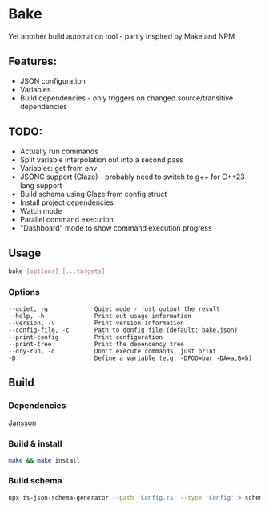 # Bake

Yet another build automation tool - partly inspired by Make and NPM

## Features:

- JSON configuration
- Variables
- Build dependencies - only triggers on changed source/transitive dependencies

## TODO:

- Actually run commands
- Split variable interpolation out into a second pass
- Variables: get from env
- JSONC support (Glaze) - probably need to switch to g++ for C++23 lang support
- Build schema using Glaze from config struct
- Install project dependencies
- Watch mode
- Parallel command execution
- "Dashboard" mode to show command execution progress

## Usage

```sh
bake [options] [...targets]
```

### Options

```
--quiet, -q             Quiet mode - just output the result
--help, -h              Print out usage information
--version, -v           Print version information
--config-file, -c       Path to donfig file (default: bake.json)
--print-config          Print configuration
--print-tree            Print the deoendency tree
--dry-run, -d           Don't execute commands, just print
-D                      Define a variable (e.g. -DFOO=bar -DA=a,B=b)
```

## Build

### Dependencies

[Jansson](https://jansson.readthedocs.io/en/latest/gettingstarted.html#compiling-and-installing-jansson)

### Build & install

```sh
make && make install
```

### Build schema

```sh
npx ts-json-schema-generator --path 'Config.ts' --type 'Config' > schema.json
```
